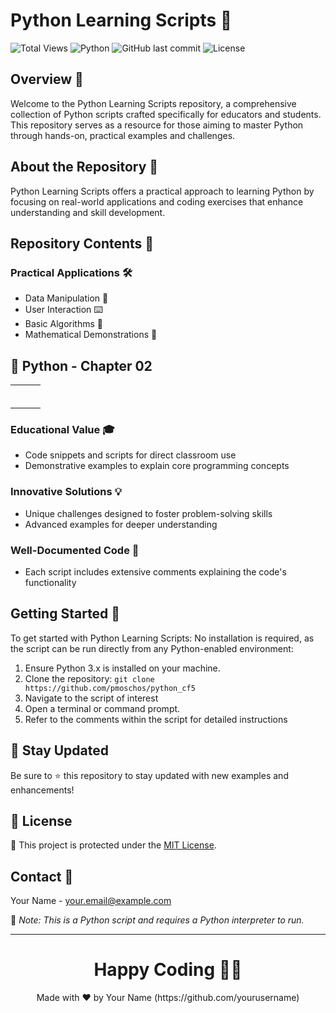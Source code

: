 # Python Learning Scripts 🐍

![Total Views](https://views.whatilearened.today/views/github/yourusername/python-educational-scripts.svg) ![Python](https://img.shields.io/badge/language-Python-blue.svg) ![GitHub last commit](https://img.shields.io/github/last-commit/yourusername/python-educational-scripts) ![License](https://img.shields.io/badge/license-MIT-green.svg)

## Overview 🌟
Welcome to the Python Learning Scripts repository, a comprehensive collection of Python scripts crafted specifically for educators and students. This repository serves as a resource for those aiming to master Python through hands-on, practical examples and challenges.

## About the Repository 📖
Python Learning Scripts offers a practical approach to learning Python by focusing on real-world applications and coding exercises that enhance understanding and skill development.

## Repository Contents 📂
### Practical Applications 🛠️
- Data Manipulation 🔢
- User Interaction ⌨️
- Basic Algorithms 🔄
- Mathematical Demonstrations 📏

## 🐍 Python - Chapter 02

<table>
  <tr>
	<td></td>
	<td></td>
	<td></td>
  </tr>
  <tr>
	<td></td>
	<td></td>
	<td></td>
  </tr>
  <tr>
  	<td></td>
	<td></td>
	<td></td>
  </tr>
  <tr>
  	<td></td>
	<td></td>
	<td></td>
  </tr>
  <tr>
  	<td></td>
	<td></td>
	<td></td>
  </tr>
  <tr>
  	<td></td>
	<td></td>
	<td></td>
  </tr>
</table>

### Educational Value 🎓
- Code snippets and scripts for direct classroom use
- Demonstrative examples to explain core programming concepts

### Innovative Solutions 💡
- Unique challenges designed to foster problem-solving skills
- Advanced examples for deeper understanding

### Well-Documented Code 📄
- Each script includes extensive comments explaining the code's functionality

## Getting Started 🚀
To get started with Python Learning Scripts:
No installation is required, as the script can be run directly from any Python-enabled environment:
1. Ensure Python 3.x is installed on your machine.
2. Clone the repository: `git clone https://github.com/pmoschos/python_cf5`
3. Navigate to the script of interest
4. Open a terminal or command prompt.
5. Refer to the comments within the script for detailed instructions

## 📢 Stay Updated

Be sure to ⭐ this repository to stay updated with new examples and enhancements!

## 📄 License
🔐 This project is protected under the [MIT License](https://mit-license.org/).

## Contact 📧
Your Name - your.email@example.com

🔗 *Note: This is a Python script and requires a Python interpreter to run.*

---
<h1 align=center>Happy Coding 👨‍💻 </h1>

<p align="center">
  Made with ❤️ by Your Name (https://github.com/yourusername)
</p>
